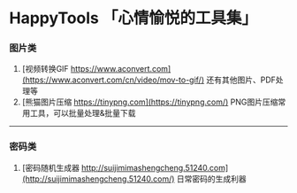 # HappyTools 「心情愉悦的工具集」

### 图片类
1. [视频转换GIF https://www.aconvert.com](https://www.aconvert.com/cn/video/mov-to-gif/) 还有其他图片、PDF处理等
2. [熊猫图片压缩 https://tinypng.com](https://tinypng.com/) PNG图片压缩常用工具，可以批量处理&批量下载

--- 

### 密码类
1. [密码随机生成器 http://suijimimashengcheng.51240.com](http://suijimimashengcheng.51240.com/)  日常密码的生成利器
